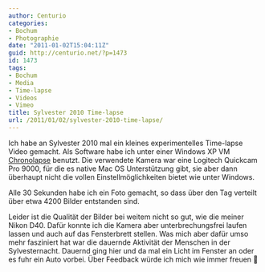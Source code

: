 ```yaml
---
author: Centurio
categories:
- Bochum
- Photographie
date: "2011-01-02T15:04:11Z"
guid: http://centurio.net/?p=1473
id: 1473
tags:
- Bochum
- Media
- Time-lapse
- Videos
- Vimeo
title: Sylvester 2010 Time-lapse
url: /2011/01/02/sylvester-2010-time-lapse/
---
```

Ich habe an Sylvester 2010 mal ein kleines experimentelles Time-lapse Video gemacht. Als Software habe ich unter einer Windows XP VM [Chronolapse](http://code.google.com/p/chronolapse/) benutzt. Die verwendete Kamera war eine Logitech Quickcam Pro 9000, für die es native Mac OS Unterstützung gibt, sie aber dann überhaupt nicht die vollen Einstellmöglichkeiten bietet wie unter Windows.

Alle 30 Sekunden habe ich ein Foto gemacht, so dass über den Tag verteilt über etwa 4200 Bilder entstanden sind.

Leider ist die Qualität der Bilder bei weitem nicht so gut, wie die meiner Nikon D40. Dafür konnte ich die Kamera aber unterbrechungsfrei laufen lassen und auch auf das Fensterbrett stellen. Was mich aber dafür umso mehr fasziniert hat war die dauernde Aktivität der Menschen in der Sylvesternacht. Dauernd ging hier und da mal ein Licht im Fenster an oder es fuhr ein Auto vorbei. Über Feedback würde ich mich wie immer freuen 🙂<figure class="wp-block-embed-vimeo wp-block-embed is-type-video is-provider-vimeo wp-embed-aspect-16-9 wp-has-aspect-ratio">

<div class="wp-block-embed__wrapper">
</div></figure>